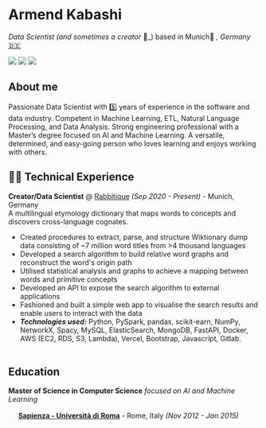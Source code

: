 # Armend Kabashi

_Data Scientist (and sometimes a creator_ :crystal_ball:_) based in Munich:beer: _, Germany_ [:de:](https://en.wikipedia.org/wiki/Germany)<br>

[<img src="https://img.shields.io/badge/LinkedIn-0077B5?style=for-the-badge&logo=linkedin&logoColor=white" />](https://www.linkedin.com/in/armendkabashi/) [<img src="https://img.shields.io/badge/GitHub-100000?style=for-the-badge&logo=github&logoColor=white" />](https://github.com/armendk/) [<img src="https://img.shields.io/badge/dev.to-0A0A0A?style=for-the-badge&logo=dev.to&logoColor=white" />](https://dev.to/armendk/)

## About me
Passionate Data Scientist with :five: years of experience in the software and data industry.
Competent in Machine Learning, ETL, Natural Language Processing, and Data Analysis.
Strong engineering professional with a Master’s degree focused on AI and Machine
Learning. A versatile, determined, and easy-going person who loves learning and enjoys
working with others. 

## 👨‍💻 Technical Experience

**Creator/Data Scientist** @ [Rabbitique](https://www.rabbitique.com/) _(Sep 2020 - Present)_ - Munich, Germany <br>
A multilingual etymology dictionary that maps words to concepts and discovers cross-language cognates.
  - Created procedures to extract, parse, and structure Wiktionary dump data consisting of ~7 million word titles from >4 thousand languages
  - Developed a search algorithm to build relative word graphs and reconstruct the word's origin path
  - Utilised statistical analysis and graphs to achieve a mapping between words and primitive concepts
  - Developed an API to expose the search algorithm to external applications
  - Fashioned and built a simple web app to visualise the search results and enable users to interact with the data
  - **_Technologies used:_** Python, PySpark, pandas, scikit-earn, NumPy, NetworkX, Spacy, MySQL, ElasticSearch, MongoDB, FastAPI, Docker, AWS (EC2, RDS, S3, Lambda), Vercel, Bootstrap, Javascript, Gitlab.
<br><br>

## Education

**Master of Science in Computer Science** _focused on AI and Machine Learning_

<img src="https://www.pikpng.com/pngl/m/597-5977915_sapienza-university-of-rome-logo-clipart.png" width="16"> [**Sapienza - Università di Roma**](https://www.diag.uniroma1.it/) - Rome, Italy _(Nov 2012 - Jan 2015)_


